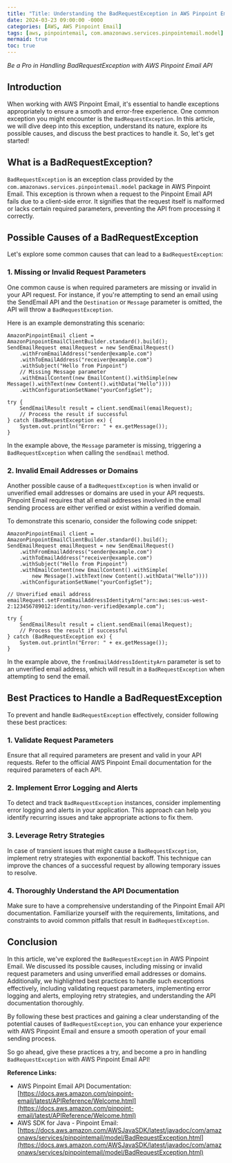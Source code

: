 ```yaml
---
title: "Title: Understanding the BadRequestException in AWS Pinpoint Email"
date: 2024-03-23 09:00:00 -0000
categories: [AWS, AWS Pinpoint Email]
tags: [aws, pinpointemail, com.amazonaws.services.pinpointemail.model]
mermaid: true
toc: true
---
```


_Be a Pro in Handling BadRequestException with AWS Pinpoint Email API_

## Introduction
When working with AWS Pinpoint Email, it's essential to handle exceptions appropriately to ensure a smooth and error-free experience. One common exception you might encounter is the `BadRequestException`. In this article, we will dive deep into this exception, understand its nature, explore its possible causes, and discuss the best practices to handle it. So, let's get started!

## What is a BadRequestException?
`BadRequestException` is an exception class provided by the `com.amazonaws.services.pinpointemail.model` package in AWS Pinpoint Email. This exception is thrown when a request to the Pinpoint Email API fails due to a client-side error. It signifies that the request itself is malformed or lacks certain required parameters, preventing the API from processing it correctly.

## Possible Causes of a BadRequestException
Let's explore some common causes that can lead to a `BadRequestException`:

### 1. Missing or Invalid Request Parameters
One common cause is when required parameters are missing or invalid in your API request. For instance, if you're attempting to send an email using the SendEmail API and the `Destination` or `Message` parameter is omitted, the API will throw a `BadRequestException`.

Here is an example demonstrating this scenario:

```
AmazonPinpointEmail client = AmazonPinpointEmailClientBuilder.standard().build();
SendEmailRequest emailRequest = new SendEmailRequest()
    .withFromEmailAddress("sender@example.com")
    .withToEmailAddress("receiver@example.com")
    .withSubject("Hello from Pinpoint")
    // Missing Message parameter
    .withEmailContent(new EmailContent().withSimple(new Message().withText(new Content().withData("Hello"))))
    .withConfigurationSetName("yourConfigSet");

try {
    SendEmailResult result = client.sendEmail(emailRequest);
    // Process the result if successful
} catch (BadRequestException ex) {
    System.out.println("Error: " + ex.getMessage());
}
```

In the example above, the `Message` parameter is missing, triggering a `BadRequestException` when calling the `sendEmail` method.

### 2. Invalid Email Addresses or Domains
Another possible cause of a `BadRequestException` is when invalid or unverified email addresses or domains are used in your API requests. Pinpoint Email requires that all email addresses involved in the email sending process are either verified or exist within a verified domain.

To demonstrate this scenario, consider the following code snippet:

```
AmazonPinpointEmail client = AmazonPinpointEmailClientBuilder.standard().build();
SendEmailRequest emailRequest = new SendEmailRequest()
    .withFromEmailAddress("sender@example.com")
    .withToEmailAddress("receiver@example.com")
    .withSubject("Hello from Pinpoint")
    .withEmailContent(new EmailContent().withSimple(
        new Message().withText(new Content().withData("Hello"))))
    .withConfigurationSetName("yourConfigSet");

// Unverified email address
emailRequest.setFromEmailAddressIdentityArn("arn:aws:ses:us-west-2:123456789012:identity/non-verified@example.com");

try {
    SendEmailResult result = client.sendEmail(emailRequest);
    // Process the result if successful
} catch (BadRequestException ex) {
    System.out.println("Error: " + ex.getMessage());
}
```

In the example above, the `fromEmailAddressIdentityArn` parameter is set to an unverified email address, which will result in a `BadRequestException` when attempting to send the email.

## Best Practices to Handle a BadRequestException
To prevent and handle `BadRequestException` effectively, consider following these best practices:

### 1. Validate Request Parameters
Ensure that all required parameters are present and valid in your API requests. Refer to the official AWS Pinpoint Email documentation for the required parameters of each API.

### 2. Implement Error Logging and Alerts
To detect and track `BadRequestException` instances, consider implementing error logging and alerts in your application. This approach can help you identify recurring issues and take appropriate actions to fix them.

### 3. Leverage Retry Strategies
In case of transient issues that might cause a `BadRequestException`, implement retry strategies with exponential backoff. This technique can improve the chances of a successful request by allowing temporary issues to resolve.

### 4. Thoroughly Understand the API Documentation
Make sure to have a comprehensive understanding of the Pinpoint Email API documentation. Familiarize yourself with the requirements, limitations, and constraints to avoid common pitfalls that result in `BadRequestException`.

## Conclusion
In this article, we've explored the `BadRequestException` in AWS Pinpoint Email. We discussed its possible causes, including missing or invalid request parameters and using unverified email addresses or domains. Additionally, we highlighted best practices to handle such exceptions effectively, including validating request parameters, implementing error logging and alerts, employing retry strategies, and understanding the API documentation thoroughly.

By following these best practices and gaining a clear understanding of the potential causes of `BadRequestException`, you can enhance your experience with AWS Pinpoint Email and ensure a smooth operation of your email sending process.

So go ahead, give these practices a try, and become a pro in handling `BadRequestException` with AWS Pinpoint Email API!

**Reference Links:**
- AWS Pinpoint Email API Documentation: [https://docs.aws.amazon.com/pinpoint-email/latest/APIReference/Welcome.html](https://docs.aws.amazon.com/pinpoint-email/latest/APIReference/Welcome.html)
- AWS SDK for Java - Pinpoint Email: [https://docs.aws.amazon.com/AWSJavaSDK/latest/javadoc/com/amazonaws/services/pinpointemail/model/BadRequestException.html](https://docs.aws.amazon.com/AWSJavaSDK/latest/javadoc/com/amazonaws/services/pinpointemail/model/BadRequestException.html)